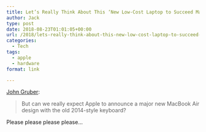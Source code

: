 ```yaml
---
title: Let’s Really Think About This ‘New Low-Cost Laptop to Succeed MacBook Air’ Thing
author: Jack
type: post
date: 2018-08-23T01:01:05+00:00
url: /2018/lets-really-think-about-this-new-low-cost-laptop-to-succeed-macbook-air-thing/
categories:
  - Tech
tags:
  - apple
  - hardware
format: link

---
```

<a href="https://daringfireball.net/2018/08/new_low-cost_laptop_to_succeed_macbook_air" class="u-like-of" rel="like-of">John Gruber</a>:

> But can we really expect Apple to announce a major new MacBook Air design with the old 2014-style keyboard? 

Please please please please&#8230;